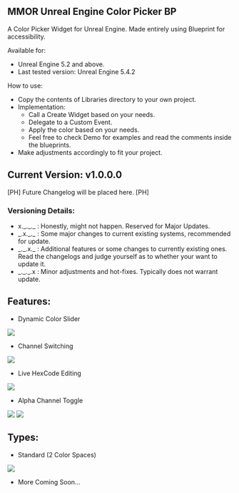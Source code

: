 ## MMOR Unreal Engine Color Picker BP

A Color Picker Widget for Unreal Engine. Made entirely using Blueprint for accessibility.

Available for:
- Unreal Engine 5.2 and above.
- Last tested version: Unreal Engine 5.4.2

How to use:
- Copy the contents of Libraries directory to your own project.
- Implementation:
  - Call a Create Widget based on your needs.
  - Delegate to a Custom Event.
  - Apply the color based on your needs.
  - Feel free to check Demo for examples and read the comments inside the blueprints.
- Make adjustments accordingly to fit your project.

## Current Version: v1.0.0.0
[PH] Future Changelog will be placed here. [PH]

### Versioning Details:
- x.\_.\_.\_ : Honestly, might not happen. Reserved for Major Updates.
- \_.x.\_.\_ : Some major changes to current existing systems, recommended for update.
- \_.\_.x.\_ : Additional features or some changes to currently existing ones. Read the changelogs and judge yourself as to whether your want to update it.
- \_.\_.\_.x : Minor adjustments and hot-fixes. Typically does not warrant update.

## Features:
- Dynamic Color Slider

<img src="https://github.com/mcahyadit/mmor-UE-ColorPickerBP/assets/60179302/9c9ab95d-94e7-411d-94fa-76136fd9bf42"/>

- Channel Switching

<img src="https://github.com/mcahyadit/mmor-UE-ColorPickerBP/assets/60179302/290bd434-a580-4dc9-845d-31141cd6c664"/>

- Live HexCode Editing

<img src="https://github.com/mcahyadit/mmor-UE-ColorPickerBP/assets/60179302/36432bfb-38f2-41b8-aa34-546f2531a9ce"/>

- Alpha Channel Toggle

<img src="https://github.com/mcahyadit/mmor-UE-ColorPickerBP/assets/60179302/78bce920-9ffc-4dd8-afe2-a775e095b231"/>

<img src="https://github.com/mcahyadit/mmor-UE-ColorPickerBP/assets/60179302/b0a22569-2ab3-44b7-969b-6c6fc8fbb753"/>

## Types:
- Standard (2 Color Spaces)

<img src="https://github.com/mcahyadit/mmor-UE-ColorPickerBP/assets/60179302/ee357099-ee5b-4224-ae30-da5b477efd48"/>

- More Coming Soon...
